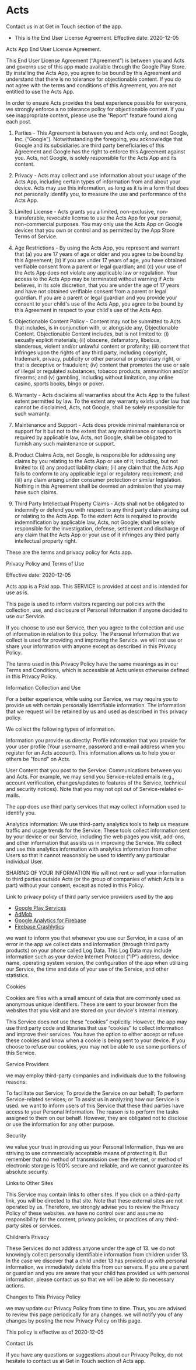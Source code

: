 # Acts

Contact us in at Get in Touch section of the app.
 
 * This is the End User License Agreement.
 Effective date: 2020-12-05
 
Acts App End User License Agreement.

This End User License Agreement (“Agreement”) is between you and Acts and governs use of this app made available through the Google Play Store. By installing the Acts App, you agree to be bound by this Agreement and understand that there is no tolerance for objectionable content. If you do not agree with the terms and conditions of this Agreement, you are not entitled to use the Acts App.

In order to ensure Acts provides the best experience possible for everyone, we strongly enforce a no tolerance policy for objectionable content. If you see inappropriate content, please use the "Report" feature found along each post.

1. Parties - This Agreement is between you and Acts only, and not Google, Inc. (“Google”). Notwithstanding the foregoing, you acknowledge that Google and its subsidiaries are third party beneficiaries of this Agreement and Google has the right to enforce this Agreement against you. Acts, not Google, is solely responsible for the Acts App and its content.

2. Privacy - Acts may collect and use information about your usage of the Acts App, including certain types of information from and about your device. Acts may use this information, as long as it is in a form that does not personally identify you, to measure the use and performance of the Acts App.

3. Limited License - Acts grants you a limited, non-exclusive, non-transferable, revocable license to use the Acts App for your personal, non-commercial purposes. You may only use the Acts App on Google devices that you own or control and as permitted by the App Store Terms of Service.

4. Age Restrictions - By using the Acts App, you represent and warrant that (a) you are 17 years of age or older and you agree to be bound by this Agreement; (b) if you are under 17 years of age, you have obtained verifiable consent from a parent or legal guardian; and (c) your use of the Acts App does not violate any applicable law or regulation. Your access to the Acts App may be terminated without warning if Acts believes, in its sole discretion, that you are under the age of 17 years and have not obtained verifiable consent from a parent or legal guardian. If you are a parent or legal guardian and you provide your consent to your child's use of the Acts App, you agree to be bound by this Agreement in respect to your child's use of the Acts App.

5. Objectionable Content Policy - Content may not be submitted to Acts that includes, is in conjunction with, or alongside any, Objectionable Content. Objectionable Content includes, but is not limited to: (i) sexually explicit materials; (ii) obscene, defamatory, libelous, slanderous, violent and/or unlawful content or profanity; (iii) content that infringes upon the rights of any third party, including copyright, trademark, privacy, publicity or other personal or proprietary right, or that is deceptive or fraudulent; (iv) content that promotes the use or sale of illegal or regulated substances, tobacco products, ammunition and/or firearms; and (v) gambling, including without limitation, any online casino, sports books, bingo or poker.

6. Warranty - Acts disclaims all warranties about the Acts App to the fullest extent permitted by law. To the extent any warranty exists under law that cannot be disclaimed, Acts, not Google, shall be solely responsible for such warranty.

7. Maintenance and Support - Acts does provide minimal maintenance or support for it but not to the extent that any maintenance or support is required by applicable law, Acts, not Google, shall be obligated to furnish any such maintenance or support.

8. Product Claims Acts, not Google, is responsible for addressing any claims by you relating to the Acts App or use of it, including, but not limited to: (i) any product liability claim; (ii) any claim that the Acts App fails to conform to any applicable legal or regulatory requirement; and (iii) any claim arising under consumer protection or similar legislation. Nothing in this Agreement shall be deemed an admission that you may have such claims.

9. Third Party Intellectual Property Claims - Acts shall not be obligated to indemnify or defend you with respect to any third party claim arising out or relating to the Acts App. To the extent Acts is required to provide indemnification by applicable law, Acts, not Google, shall be solely responsible for the investigation, defense, settlement and discharge of any claim that the Acts App or your use of it infringes any third party intellectual property right.

 

These are the terms and privacy policy for Acts app.

Privacy Policy and Terms of Use

Effective date: 2020-12-05

Acts app is a Paid app. This SERVICE is provided at cost and is intended for use as is.

This page is used to inform visitors regarding our policies with the collection, use, and disclosure of Personal Information if anyone decided to use our Service.

If you choose to use our Service, then you agree to the collection and use of information in relation to this policy. The Personal Information that we collect is used for providing and improving the Service. we will not use or share your information with anyone except as described in this Privacy Policy.

The terms used in this Privacy Policy have the same meanings as in our Terms and Conditions, which is accessible at Acts unless otherwise defined in this Privacy Policy.

Information Collection and Use

For a better experience, while using our Service, we may require you to provide us with certain personally identifiable information. The information that we request will be retained by us and used as described in this privacy policy.

We collect the following types of information.

Information you provide us directly: Profile information that you provide for your user profile (Your username, password and e-mail address when you register for an Acts account). This information allows us to help you or others be "found" on Acts.

User Content that you post to the Service. Communications between you and Acts. For example, we may send you Service-related emails (e.g., account verification, changes/updates to features of the Service, technical and security notices). Note that you may not opt out of Service-related e-mails.

The app does use third party services that may collect information used to identify you.

Analytics information: We use third-party analytics tools to help us measure traffic and usage trends for the Service. These tools collect information sent by your device or our Service, including the web pages you visit, add-ons, and other information that assists us in improving the Service. We collect and use this analytics information with analytics information from other Users so that it cannot reasonably be used to identify any particular individual User.

SHARING OF YOUR INFORMATION We will not rent or sell your information to third parties outside Acts (or the group of companies of which Acts is a part) without your consent, except as noted in this Policy.

Link to privacy policy of third party service providers used by the app

*   [Google Play Services](https://www.google.com/policies/privacy/)
*   [AdMob](https://support.google.com/admob/answer/6128543?hl=en)
*   [Google Analytics for Firebase](https://firebase.google.com/policies/analytics)
*   [Firebase Crashlytics](https://firebase.google.com/support/privacy/)

we want to inform you that whenever you use our Service, in a case of an error in the app we collect data and information (through third party products) on your phone called Log Data. This Log Data may include information such as your device Internet Protocol (“IP”) address, device name, operating system version, the configuration of the app when utilizing our Service, the time and date of your use of the Service, and other statistics.

Cookies

Cookies are files with a small amount of data that are commonly used as anonymous unique identifiers. These are sent to your browser from the websites that you visit and are stored on your device's internal memory.

This Service does not use these “cookies” explicitly. However, the app may use third party code and libraries that use “cookies” to collect information and improve their services. You have the option to either accept or refuse these cookies and know when a cookie is being sent to your device. If you choose to refuse our cookies, you may not be able to use some portions of this Service.

Service Providers

we may employ third-party companies and individuals due to the following reasons:

To facilitate our Service;
To provide the Service on our behalf;
To perform Service-related services; or
To assist us in analyzing how our Service is used.
we want to inform users of this Service that these third parties have access to your Personal Information. The reason is to perform the tasks assigned to them on our behalf. However, they are obligated not to disclose or use the information for any other purpose.

Security

we value your trust in providing us your Personal Information, thus we are striving to use commercially acceptable means of protecting it. But remember that no method of transmission over the internet, or method of electronic storage is 100% secure and reliable, and we cannot guarantee its absolute security.

Links to Other Sites

This Service may contain links to other sites. If you click on a third-party link, you will be directed to that site. Note that these external sites are not operated by us. Therefore, we strongly advise you to review the Privacy Policy of these websites. we have no control over and assume no responsibility for the content, privacy policies, or practices of any third-party sites or services.

Children’s Privacy

These Services do not address anyone under the age of 13. we do not knowingly collect personally identifiable information from children under 13. In the case we discover that a child under 13 has provided us with personal information, we immediately delete this from our servers. If you are a parent or guardian and you are aware that your child has provided us with personal information, please contact us so that we will be able to do necessary actions.

Changes to This Privacy Policy

we may update our Privacy Policy from time to time. Thus, you are advised to review this page periodically for any changes. we will notify you of any changes by posting the new Privacy Policy on this page.

This policy is effective as of 2020-12-05

Contact Us

If you have any questions or suggestions about our Privacy Policy, do not hesitate to contact us at Get in Touch section of Acts app.
